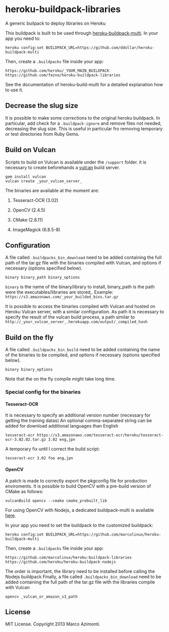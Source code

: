 heroku-buildpack-libraries
===========================
A generic builpack to deploy libraries on Heroku

This buildpack is built to be used through [heroku-buildpack-multi](https://github.com/ddollar/heroku-buildpack-multi).
In your app you need to:
```
heroku config:set BUILDPACK_URL=https://github.com/ddollar/heroku-buildpack-multi
```

Then, create a `.buildpacks` file inside your app:
```
https://github.com/heroku/_YOUR_MAIN_BUILDPACK
https://github.com/fezno/heroku-buildpack-libraries
```
See the documentation of heroku-build-multi for a detailed explanation how to use it.

## Decrease the slug size
It is possible to make some corrections to the original heroku buildpack. In particular, add check for a `.buildpack-ignore` and remove files not needed, decreasing the slug size. This is useful in particular fro removing temporary or test directories from Ruby Gems.

## Build on Vulcan
Scripts to build on Vulcan is available under the `/support` folder.
it is necessary to create beforehands a [vulcan](https://github.com/heroku/vulcan) build server.
```
gem install vulcan
vulcan create _your_vulcan_server_
```
The binaries are available at the moment are:

1. Tesseract-OCR (3.02)

2. OpenCV (2.4.5)

3. CMake (2.8.11)

4. ImageMagick (6.8.5-8)

## Configuration
A file called `.buildpacks_bin_download` need to be added containing the full path of the tar.gz file with the binaries compiled with Vulcan, and options if necessary (options specified below).
```
binary binary_path binary_options
```

`binary` is the name of the binary/library to install, binary_path is the path were the executables/libraries are stored,.
Example:
  `https://s3.amazonaws.com/_your_builded_bins.tar.gz`

It is possible to access the binaries compiled with Vulcan and hosted on Heroku Vulcan server, with a similar configuration.
As path it is necessary to specify the result of the vulcan build process, a path similar to  `http://_your_vulcan_server_.herokuapp.com/output/_compiled_hash`

## Build on the fly
A file called `.buildpacks_bin_build` need to be added containing the name of the binaries to be compiled, and options if necessary (options specified below).
```
binary binary_options
```
Note that the on the fly compile might take long time.

### Special config for the binaries
#### Tesseract-OCR
It is necessary to specify an additional version number (necessary for getting the training datas)
An optional comma-separated string can be added for download additional languages than English
```
tesseract-ocr https://s3.amazonaws.com/tesseract-ocr/heroku/tesseract-ocr-3.02.02.tar.gz 3.02 eng,jpn
```
A temporary fix until I correct the build script:
```
tesseract-ocr 3.02 foo eng,jpn
```

#### OpenCV
A patch is made to correctly export the pkgconfig file for production enviroments.
It is possible to build OpenCV with a pre-build version of CMake as follows:
```
vulcanBuild opencv --cmake cmake_prebuilt_lib
```

For using OpenCV with Nodejs, a dedicated buildpack-multi is available [here](https://github.com/marcolinux/heroku-buildpack-multi).

In your app you need to set the buildpack to the customized buildpack:
```
heroku config:set BUILDPACK_URL=https://github.com/marcolinux/heroku-buildpack-multi
```
Then, create a `.buildpacks` file inside your app:
```
https://github.com/marcolinux/heroku-buildpack-libraries
https://github.com/heroku/heroku-buildpack-nodejs
```
The order is important, the library need to be installed before calling the Nodejs buildpack
Finally, a file called `.buildpacks_bin_download` need to be added containing the full path of the tar.gz file with the libraries compile with Vulcan
```
opencv _vulcan_or_amazon_s3_path
```

## License
MIT License. Copyright 2013 Marco Azimonti.
